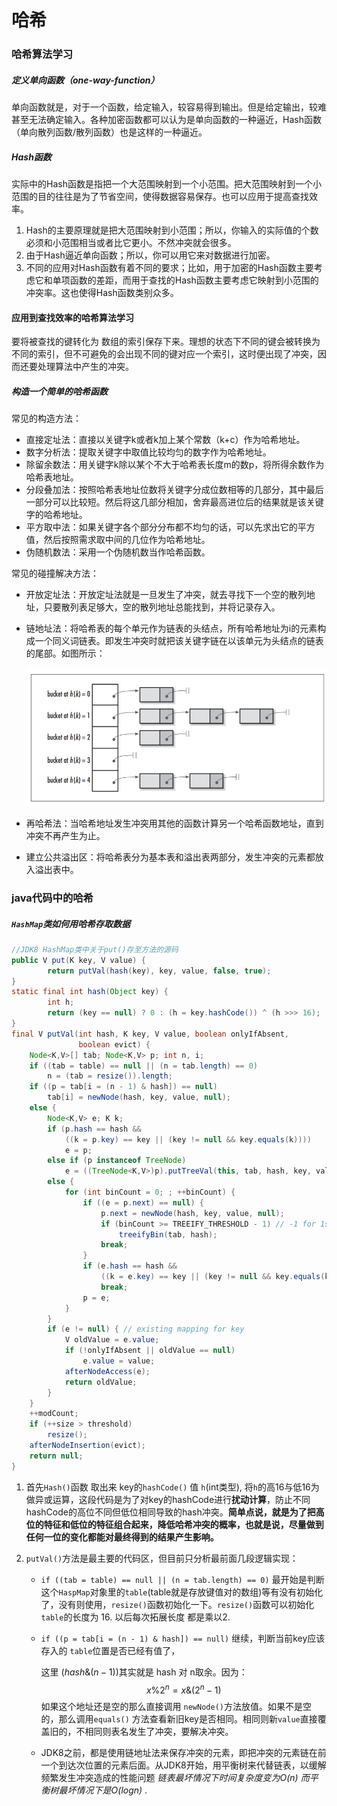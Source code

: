 # 哈希

### 哈希算法学习

##### 定义单向函数（one-way-function）

单向函数就是，对于一个函数，给定输入，较容易得到输出。但是给定输出，较难甚至无法确定输入。各种加密函数都可以认为是单向函数的一种逼近，Hash函数（单向散列函数/散列函数）也是这样的一种逼近。

##### Hash函数

实际中的Hash函数是指把一个大范围映射到一个小范围。把大范围映射到一个小范围的目的往往是为了节省空间，使得数据容易保存。也可以应用于提高查找效率。

1. Hash的主要原理就是把大范围映射到小范围；所以，你输入的实际值的个数必须和小范围相当或者比它更小。不然冲突就会很多。
2. 由于Hash逼近单向函数；所以，你可以用它来对数据进行加密。
3. 不同的应用对Hash函数有着不同的要求；比如，用于加密的Hash函数主要考虑它和单项函数的差距，而用于查找的Hash函数主要考虑它映射到小范围的冲突率。这也使得Hash函数类别众多。

#### 应用到查找效率的哈希算法学习

要将被查找的键转化为 数组的索引保存下来。理想的状态下不同的键会被转换为不同的索引，但不可避免的会出现不同的键对应一个索引，这时便出现了冲突，因而还要处理算法中产生的冲突。

##### 构造一个简单的哈希函数

常见的构造方法：

- 直接定址法：直接以关键字k或者k加上某个常数（k+c）作为哈希地址。
- 数字分析法：提取关键字中取值比较均匀的数字作为哈希地址。
- 除留余数法：用关键字k除以某个不大于哈希表长度m的数p，将所得余数作为哈希表地址。
- 分段叠加法：按照哈希表地址位数将关键字分成位数相等的几部分，其中最后一部分可以比较短。然后将这几部分相加，舍弃最高进位后的结果就是该关键字的哈希地址。
- 平方取中法：如果关键字各个部分分布都不均匀的话，可以先求出它的平方值，然后按照需求取中间的几位作为哈希地址。
- 伪随机数法：采用一个伪随机数当作哈希函数。

常见的碰撞解决方法：

- 开放定址法：开放定址法就是一旦发生了冲突，就去寻找下一个空的散列地址，只要散列表足够大，空的散列地址总能找到，并将记录存入。

- 链地址法：将哈希表的每个单元作为链表的头结点，所有哈希地址为i的元素构成一个同义词链表。即发生冲突时就把该关键字链在以该单元为头结点的链表的尾部。如图所示：

  <img src="%E5%93%88%E5%B8%8C%E7%AE%97%E6%B3%95%E8%AE%B0%E5%BD%95.assets/640" alt="图片" style="zoom:67%;" />

  

- 再哈希法：当哈希地址发生冲突用其他的函数计算另一个哈希函数地址，直到冲突不再产生为止。

- 建立公共溢出区：将哈希表分为基本表和溢出表两部分，发生冲突的元素都放入溢出表中。

### java代码中的哈希

##### `HashMap`类如何用哈希存取数据

```java
//JDK8 HashMap类中关于put()存至方法的源码
public V put(K key, V value) {
        return putVal(hash(key), key, value, false, true);
}
static final int hash(Object key) {
        int h;
        return (key == null) ? 0 : (h = key.hashCode()) ^ (h >>> 16);
}
final V putVal(int hash, K key, V value, boolean onlyIfAbsent,
               boolean evict) {
    Node<K,V>[] tab; Node<K,V> p; int n, i;
    if ((tab = table) == null || (n = tab.length) == 0)
        n = (tab = resize()).length;
    if ((p = tab[i = (n - 1) & hash]) == null)
        tab[i] = newNode(hash, key, value, null);
    else {
        Node<K,V> e; K k;
        if (p.hash == hash &&
            ((k = p.key) == key || (key != null && key.equals(k))))
            e = p;
        else if (p instanceof TreeNode)
            e = ((TreeNode<K,V>)p).putTreeVal(this, tab, hash, key, value);
        else {
            for (int binCount = 0; ; ++binCount) {
                if ((e = p.next) == null) {
                    p.next = newNode(hash, key, value, null);
                    if (binCount >= TREEIFY_THRESHOLD - 1) // -1 for 1st
                        treeifyBin(tab, hash);
                    break;
                }
                if (e.hash == hash &&
                    ((k = e.key) == key || (key != null && key.equals(k))))
                    break;
                p = e;
            }
        }
        if (e != null) { // existing mapping for key
            V oldValue = e.value;
            if (!onlyIfAbsent || oldValue == null)
                e.value = value;
            afterNodeAccess(e);
            return oldValue;
        }
    }
    ++modCount;
    if (++size > threshold)
        resize();
    afterNodeInsertion(evict);
    return null;
}
```

1. 首先`Hash()`函数 取出来 key的`hashCode()` 值 `h`(int类型), 将`h`的高16与低16为做异或运算，这段代码是为了对key的hashCode进行**扰动计算**，防止不同hashCode的高位不同但低位相同导致的hash冲突。**简单点说，就是为了把高位的特征和低位的特征组合起来，降低哈希冲突的概率，也就是说，尽量做到任何一位的变化都能对最终得到的结果产生影响。** 

2. `putVal()`方法是最主要的代码区，但目前只分析最前面几段逻辑实现：

   - `if ((tab = table) == null || (n = tab.length) == 0)` 最开始是判断这个`HaspMap`对象里的`table`(table就是存放键值对的数组)等有没有初始化了，没有则使用，`resize()`函数初始化一下。`resize()`函数可以初始化 `table`的长度为 16. 以后每次拓展长度 都是乘以2.

   - `if ((p = tab[i = (n - 1) & hash]) == null)` 继续，判断当前key应该存入的 `table`位置是否已经有值了，

     这里 $(hash \& (n - 1))$其实就是 hash 对 n取余。因为：
     $$
     x\%2^n = x\&(2^n-1) 
     $$
     如果这个地址还是空的那么直接调用 `newNode()`方法放值。如果不是空的，那么调用`equals()` 方法查看新旧key是否相同。相同则新`value`直接覆盖旧的，不相同则表名发生了冲突，要解决冲突。

   - JDK8之前，都是使用链地址法来保存冲突的元素，即把冲突的元素链在前一个到达次位置的元素后面。从JDK8开始，用平衡树来代替链表，以缓解频繁发生冲突造成的性能问题 *链表最坏情况下时间复杂度变为O(n) 而平衡树最坏情况下是O(logn)* . 

